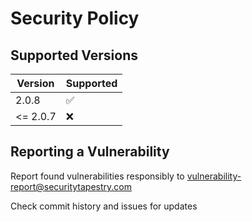 # Security Policy

## Supported Versions

| Version | Supported          |
| ------- | ------------------ |
| 2.0.8   | :white_check_mark: |
| <= 2.0.7   | :x:                |

## Reporting a Vulnerability

Report found vulnerabilities responsibly to vulnerability-report@securitytapestry.com

Check commit history and issues for updates
